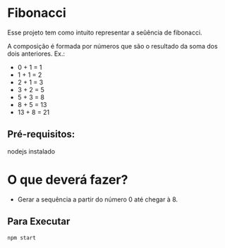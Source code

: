 # Fibonacci

Esse projeto tem como intuito representar a seûência de fibonacci.



A composição é formada por números que são o resultado da soma dos dois anteriores. Ex.:

- 0 + 1 = 1
- 1 + 1 = 2
- 2 + 1 = 3
- 3 + 2 = 5
- 5 + 3 = 8
- 8 + 5 = 13
- 13 + 8 = 21 

## Pré-requisitos: 

nodejs instalado

# O que deverá fazer?

- Gerar a sequência a partir do número 0 até chegar à 8.



## Para Executar
```
npm start
``` 
